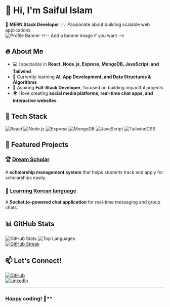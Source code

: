 # 👋 Hi, I'm Saiful Islam  

🚀 **MERN Stack Developer** | 💡 Passionate about building scalable web applications  
![Profile Banner]([https://i.ibb.co.com/tMxYHz28/github-header-image.png](https://i.ibb.co.com/YTL2cJt2/github-header-image-1.png)) <!-- Add a banner image if you want -->

## 🔥 About Me  
- 💻 I specialize in **React, Node.js, Express, MongoDB, JavaScript, and Tailwind**  
- 🚀 Currently learning **AI, App Development, and Data Structures & Algorithms**  
- 🎯 Aspiring **Full-Stack Developer**, focused on building impactful projects  
- 🌍 I love creating **social media platforms, real-time chat apps, and interactive websites**  

## 🔧 Tech Stack  
![React](https://img.shields.io/badge/React-20232A?style=for-the-badge&logo=react&logoColor=61DAFB)
![Node.js](https://img.shields.io/badge/Node.js-43853D?style=for-the-badge&logo=node.js&logoColor=white)
![Express](https://img.shields.io/badge/Express.js-404D59?style=for-the-badge)
![MongoDB](https://img.shields.io/badge/MongoDB-4EA94B?style=for-the-badge&logo=mongodb&logoColor=white)
![JavaScript](https://img.shields.io/badge/JavaScript-F7DF1E?style=for-the-badge&logo=javascript&logoColor=black)
![TailwindCSS](https://img.shields.io/badge/TailwindCSS-38B2AC?style=for-the-badge&logo=tailwind-css&logoColor=white)  

## 🌟 Featured Projects  
### 🏆 [Dream Scholar](https://scholarshipmanagment109710.netlify.app/)  
A **scholarship management system** that helps students track and apply for scholarships easily.  

### 💬 [Learning Korean language](https://lingo-bingo-assignment9.netlify.app/)  
A **Socket.io-powered chat application** for real-time messaging and group chats.  
 
## 📊 GitHub Stats  
  
![GitHub Stats](https://github-readme-stats.vercel.app/api?username=Saiful109710&show_icons=true&theme=tokyonight)
![Top Languages](https://github-readme-stats.vercel.app/api/top-langs/?username=Saiful109710&layout=compact&theme=tokyonight)  
[![GitHub Streak](https://streak-stats.demolab.com/?user=Saiful109710)](https://git.io/streak-stats)

## 📫 Let's Connect!  
[![GitHub](https://img.shields.io/badge/GitHub-181717?style=for-the-badge&logo=github&logoColor=white)](https://github.com/Saiful109710)  
[![LinkedIn](https://img.shields.io/badge/LinkedIn-0A66C2?style=for-the-badge&logo=linkedin&logoColor=white)](https://linkedin.com/in/saiful-islam-666208344/)  


---  

###  Happy coding! 🚀**  

<!--
**Saiful109710/Saiful109710** is a ✨ _special_ ✨ repository because its `README.md` (this file) appears on your GitHub profile.

Here are some ideas to get you started:

- 🔭 I’m currently working on ...
- 🌱 I’m currently learning ...
- 👯 I’m looking to collaborate on ...
- 🤔 I’m looking for help with ...
- 💬 Ask me about ...
- 📫 How to reach me: ...
- 😄 Pronouns: ...
- ⚡ Fun fact: ...
-->
